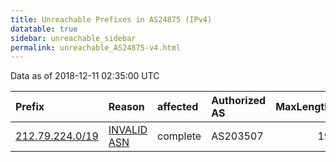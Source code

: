 ```yaml
---
title: Unreachable Prefixes in AS24875 (IPv4)
datatable: true
sidebar: unreachable_sidebar
permalink: unreachable_AS24875-v4.html
---
```


Data as of 2018-12-11 02:35:00 UTC


<div class="datatable-begin"></div>

| Prefix                                                   | Reason                                                                                                 | affected   | Authorized AS   |   MaxLength | Anchor                                         |   unreachable /24s |
|:---------------------------------------------------------|:-------------------------------------------------------------------------------------------------------|:-----------|:----------------|------------:|:-----------------------------------------------|-------------------:|
| [212.79.224.0/19](https://stat.ripe.net/212.79.224.0/19) | [INVALID ASN](https://rpki-validator.ripe.net/announcement-preview?asn=AS24875&prefix=212.79.224.0/19) | complete   | AS203507        |          19 | [RIPE](unreachable_RIPE_NCC_RPKI_Root-v4.html) |                 32 |

<div class="datatable-end"></div>